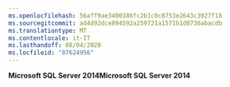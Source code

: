 ```yaml
---
ms.openlocfilehash: 56aff9ae3400386fc2b1c0c8753e2643c3927f18
ms.sourcegitcommit: ad4d92dce894592a259721a1571b1d8736abacdb
ms.translationtype: MT
ms.contentlocale: it-IT
ms.lasthandoff: 08/04/2020
ms.locfileid: "87624956"
---
```

<span data-ttu-id="b359b-101">**Microsoft SQL Server 2014**</span><span class="sxs-lookup"><span data-stu-id="b359b-101">**Microsoft SQL Server 2014**</span></span>
